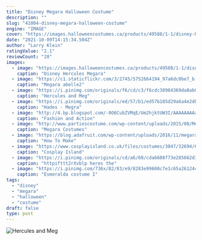 ```yaml
---
title: "Disney Megara Halloween Costume"
description: ""
slug: "41004-disney-megara-halloween-costume"
engine: "IMAGE"
cover: "https://images.halloweencostumes.ca/products/49588/1-1/disney-hercules-megara-womens-costume.jpg"
date: "2021-10-09T14:15:34.504Z"
author: "Larry Klein"
ratingValue: "2.1"
reviewCount: "28"
images:
  - image: "https://images.halloweencostumes.ca/products/49588/1-1/disney-hercules-megara-womens-costume.jpg"
    caption: "Disney Hercules Megara"
  - image: "https://c1.staticflickr.com/3/2745/5752664194_97a6dc0be7_b.jpg"
    caption: "Megara abelle2"
  - image: "https://i.pinimg.com/originals/f6/cd/c3/f6cdc38984369da8ab04fff2113b5df0.jpg"
    caption: "Hercules and Meg"
  - image: "https://i.pinimg.com/originals/ed/57/b1/ed57b185d29a6a4e2db54c73970df557.jpg"
    caption: "Hades - Megra"
  - image: "http://4.bp.blogspot.com/-0O6CubZVMqE/Um2hjktUW3I/AAAAAAAAa4s/RXL4yACcn9M/s1600/tumblr_mus2cfI5mz1r88lcmo1_1280.png.jpeg"
    caption: "Fashion and Action"
  - image: "http://www.partiescostume.com/wp-content/uploads/2015/08/Megara-Costumes.jpg"
    caption: "Megara Costumes"
  - image: "https://blog.adafruit.com/wp-content/uploads/2016/11/megara-wig-3.jpg"
    caption: "How To Make"
  - image: "https://www.cosplayisland.co.uk/files/costumes/3047/32694/6332719784_afd569df03_o.jpg"
    caption: "Cosplay Island"
  - image: "https://i.pinimg.com/originals/cd/a6/60/cda6608f73e285662d3477fdaed7f09e.jpg"
    caption: "httpifttt2rXvblp heres the"
  - image: "https://i.pinimg.com/736x/82/83/e9/8283e99600c7e1c65a26124c2af4086a--esmeralda-costume-esmeralda-disney.jpg"
    caption: "Esmeralda costume I"
tags:
  - "disney"
  - "megara"
  - "halloween"
  - "costume"
draft: false
type: post
---
```



![Hercules and Meg](https://i.pinimg.com/originals/f6/cd/c3/f6cdc38984369da8ab04fff2113b5df0.jpg "Hercules and Meg")


<!--inArticleAds-->

<!--galleryOne-->


<!--inArticleAds-->

<!--galleryTwo-->


<!--galleryThree-->

